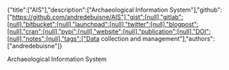 {"title":["AIS"],"description":["Archaeological Information System"],"github":["https://github.com/andredebuisne/AIS"],"gist":[null],"gitlab":[null],"bitbucket":[null],"launchpad":[null],"twitter":[null],"blogpost":[null],"cran":[null],"pypi":[null],"website":[null],"publication":[null],"DOI":[null],"notes":[null],"tags":["Data collection and management"],"authors":["andredebuisne"]}

Archaeological Information System